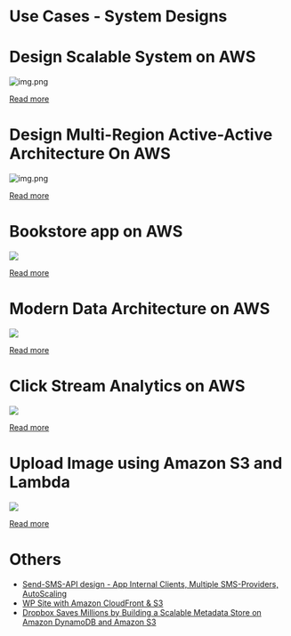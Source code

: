 # Use Cases - System Designs

# Design Scalable System on AWS

![img.png](DesignScalableSystemWithRDMS/DesignScalableSystemWithRelationalDBOnAWS.drawio.png)

[Read more](DesignScalableSystemWithRDMS/Readme.md)

# Design Multi-Region Active-Active Architecture On AWS

![img.png](DesignMultiRegionActiveActiveArchitecture/AWS-Multi-Region-AZ-HA.drawio.png)

[Read more](DesignMultiRegionActiveActiveArchitecture/Readme.md)

# Bookstore app on AWS

![](BookStoreSampleApp/AWS-Bookstore-Demo-App.png)

[Read more](BookStoreSampleApp/Readme.md)

# Modern Data Architecture on AWS

![](Data-Architecture-ETL-Ingestion-Processing-Analytics.png)

[Read more](../10_BigData)

# Click Stream Analytics on AWS

![](ClickStreamAnalytics/AWSClickStreamAnalytic.png)

[Read more](ClickStreamAnalytics/Readme.md)

# Upload Image using Amazon S3 and Lambda

![](DesignUploadImageLambdaS3/UploadImage-Lambda.drawio.png)

[Read more](DesignUploadImageLambdaS3/Readme.md)

# Others
- [Send-SMS-API design - App Internal Clients, Multiple SMS-Providers, AutoScaling](TransactionSMSDesign/Readme.md)
- [WP Site with Amazon CloudFront & S3](WebsiteSiteUsingCloudFront&S3.md)
- [Dropbox Saves Millions by Building a Scalable Metadata Store on Amazon DynamoDB and Amazon S3](../HLD-System-Designs/1_TechStacks/Dropbox/DropboxMetaDataStore.md)